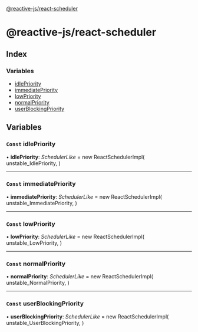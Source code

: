 [@reactive-js/react-scheduler](README.md)

# @reactive-js/react-scheduler

## Index

### Variables

* [idlePriority](README.md#const-idlepriority)
* [immediatePriority](README.md#const-immediatepriority)
* [lowPriority](README.md#const-lowpriority)
* [normalPriority](README.md#const-normalpriority)
* [userBlockingPriority](README.md#const-userblockingpriority)

## Variables

### `Const` idlePriority

• **idlePriority**: *SchedulerLike* =  new ReactSchedulerImpl(
  unstable_IdlePriority,
)

___

### `Const` immediatePriority

• **immediatePriority**: *SchedulerLike* =  new ReactSchedulerImpl(
  unstable_ImmediatePriority,
)

___

### `Const` lowPriority

• **lowPriority**: *SchedulerLike* =  new ReactSchedulerImpl(
  unstable_LowPriority,
)

___

### `Const` normalPriority

• **normalPriority**: *SchedulerLike* =  new ReactSchedulerImpl(
  unstable_NormalPriority,
)

___

### `Const` userBlockingPriority

• **userBlockingPriority**: *SchedulerLike* =  new ReactSchedulerImpl(
  unstable_UserBlockingPriority,
)
